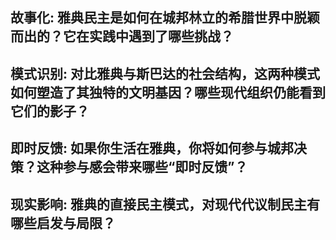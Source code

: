 ## 故事化: 雅典民主是如何在城邦林立的希腊世界中脱颖而出的？它在实践中遇到了哪些挑战？
## 模式识别: 对比雅典与斯巴达的社会结构，这两种模式如何塑造了其独特的文明基因？哪些现代组织仍能看到它们的影子？
## 即时反馈: 如果你生活在雅典，你将如何参与城邦决策？这种参与感会带来哪些“即时反馈”？
## 现实影响: 雅典的直接民主模式，对现代代议制民主有哪些启发与局限？